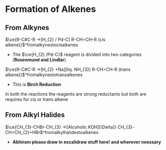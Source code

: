 # Formation  of Alkenes

## From Alkynes
$\ce{R-C#C-R ->[H_{2} / Pd-C] R-CH=CH-R (cis alkene)}$^fromalkynestocisalkenes
- The $\ce{H_{2} /Pd-C}$ reagent is divided into two categories (**Rosenmund and Lindlar**)

$\ce{R-C#C-R ->[H_{2} +Na][liq. NH_{3}] R-CH=CH-R (trans alkene)}$^fromalkynestotransalkenes
- This is **Birch Reduction**

In both the reactions the reagents are strong reductants but both are requires for cis or trans alkene


## From Alkyl Halides
$\ce{CH_{3}-CHBr-CH_{3} ->[Alcoholic KOH][\Delta]} CH_{3}-CH=CH_{2}+HBr$^fromalkylhalidestoalkenes
- **Abhiram please draw in excalidraw stuff here! and wherever neessary**


